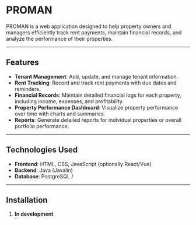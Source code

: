 # PROMAN

PROMAN is a web application designed to help property owners and managers efficiently track rent payments, maintain financial records, and analyze the performance of their properties.

---

## Features

- **Tenant Management**: Add, update, and manage tenant information.  
- **Rent Tracking**: Record and track rent payments with due dates and reminders.  
- **Financial Records**: Maintain detailed financial logs for each property, including income, expenses, and profitability.  
- **Property Performance Dashboard**: Visualize property performance over time with charts and summaries.  
- **Reports**: Generate detailed reports for individual properties or overall portfolio performance.  

---

## Technologies Used

- **Frontend**: HTML, CSS, JavaScript (optionally React/Vue)  
- **Backend**: Java (Javalin)  
- **Database**: PostgreSQL /   
---

## Installation

1. **In development**  
``

